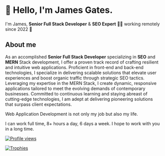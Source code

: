# 👋 Hello, I'm James Gates.

I'm James, **Senior Full Stack Developer** &amp; **SEO Expert** 👨&zwj;💻 working remotely since 2022 🚀

## About me

As an accomplished **Senior Full Stack Developer** specializing in **SEO** and **MERN** Stack development, I offer a proven track record of crafting resilient and intuitive web applications.
Proficient in front-end and back-end technologies, I specialize in delivering scalable solutions that elevate user experiences and boost organic traffic through strategic SEO tactics.
Leveraging my expertise in the MERN Stack, I create dynamic, responsive applications tailored to meet the evolving demands of contemporary businesses.
Committed to continuous learning and staying abreast of cutting-edge technologies, I am adept at delivering pioneering solutions that surpass client expectations.

Web Application Development is not only my job but also my life.

I can work full time, 8+ hours a day, 6 days a week. I hope to work with you in a long time.

[![Profile views](https://komarev.com/ghpvc/?username=james-gates-0212&label=Profile+views&color=blue&style=flat&abbreviated=0)](#)

[![Trophies](https://github-profile-trophy.vercel.app/?username=james-gates-0212&margin-w=15&margin-h=15&no-frame=true&no-bg=true&theme=darkhub)](#)
